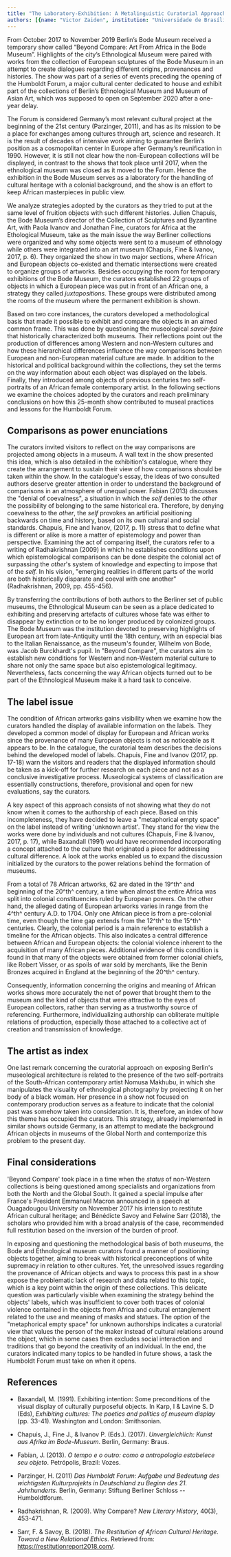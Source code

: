 ```yaml
---
title: "The Laboratory-Exhibition: A Metalinguistic Curatorial Approach to Discuss the Future of Berlin’s Ethnological Collections"
authors: [{name: "Victor Zaiden", institution: "Universidade de Brasília – Brasília, Brazil"}, {name: "Ana Avelar", institution: "Universidade de Brasília – Brasília, Brazil"}]
---
```


From October 2017 to November 2019 Berlin’s Bode Museum received a temporary show called “Beyond Compare: Art From Africa in the Bode Museum”. Highlights of the city’s Ethnological Museum were paired with works from the collection of European sculptures of the Bode Museum in an attempt to create dialogues regarding different origins, provenances and histories. The show was part of a series of events preceding the opening of the Humboldt Forum, a major cultural center dedicated to house and exhibit part of the collections of Berlin’s Ethnological Museum and Museum of Asian Art, which was supposed to open on September 2020 after a one-year delay.

The Forum is considered Germany’s most relevant cultural project at the beginning of the 21st century (Parzinger, 2011), and has as its mission to be a place for exchanges among cultures through art, science and research. It is the result of decades of intensive work aiming to guarantee Berlin’s position as a cosmopolitan center in Europe after Germany’s reunification in 1990. However, it is still not clear how the non-European collections will be displayed, in contrast to the shows that took place until 2017, when the ethnological museum was closed as it moved to the Forum. Hence the exhibition in the Bode Museum serves as a laboratory for the handling of cultural heritage with a colonial background, and the show is an effort to keep African masterpieces in public view.

We analyze strategies adopted by the curators as they tried to put at the same level of fruition objects with such different histories. Julien Chapuis, the Bode Museum’s director of the Collection of Sculptures and Byzantine Art, with Paola Ivanov and Jonathan Fine, curators for Africa at the Ethological Museum, take as the main issue the way Berliner collections were organized and why some objects were sent to a museum of ethnology while others were integrated into an art museum (Chapuis, Fine & Ivanov, 2017, p. 6). They organized the show in two major sections, where African and European objects co-existed and thematic intersections were created to organize groups of artworks. Besides occupying the room for temporary exhibitions of the Bode Museum, the curators established 22 groups of objects in which a European piece was put in front of an African one, a strategy they called *juxtapositions*. These groups were distributed among the rooms of the museum where the permanent exhibition is shown.

Based on two core instances, the curators developed a methodological basis that made it possible to exhibit and compare the objects in an aimed common frame. This was done by questioning the museological *savoir-faire* that historically characterized both museums. Their reflections point out the production of differences among Western and non-Western cultures and how these hierarchical differences influence the way comparisons between European and non-European material culture are made. In addition to the historical and political background within the collections, they set the terms on the way information about each object was displayed on the labels. Finally, they introduced among objects of previous centuries two self-portraits of an African female contemporary artist. In the following sections we examine the choices adopted by the curators and reach preliminary conclusions on how this 25-month show contributed to museal practices and lessons for the Humboldt Forum.

## Comparisons as power enunciations

The curators invited visitors to reflect on the way comparisons are
projected among objects in a museum. A wall text in the show presented
this idea, which is also detailed in the exhibition's catalogue, where
they create the arrangement to sustain their view of how comparisons
should be taken within the show. In the catalogue's essay, the ideas of
two consulted authors deserve greater attention in order to understand
the background of comparisons in an atmosphere of unequal power. Fabian
(2013) discusses the "denial of coevalness", a situation in which the
*self* denies to the *other* the possibility of belonging to the same
historical era. Therefore, by denying coevalness to the *other*, the
*self* provokes an artificial positioning backwards on time and history,
based on its own cultural and social standards. Chapuis, Fine and
Ivanov, (2017, p. 11) stress that to define what is different or alike
is more a matter of epistemology and power than perspective. Examining
the act of comparing itself, the curators refer to a writing of
Radhakrishnan (2009) in which he establishes conditions upon which
epistemological comparisons can be done despite the colonial act of
surpassing the *other*'s system of knowledge and expecting to impose
that of the *self.* In his vision, "emerging realities in different
parts of the world are both historically disparate and coeval with one
another" (Radhakrishnan, 2009, pp. 455-456).

By transferring the contributions of both authors to the Berliner set of
public museums, the Ethnological Museum can be seen as a place dedicated
to exhibiting and preserving artefacts of cultures whose fate was either
to disappear by extinction or to be no longer produced by colonized
groups. The Bode Museum was the institution devoted to preserving
highlights of European art from late-Antiquity until the 18th century,
with an especial bias to the Italian Renaissance, as the museum's
founder, Wilhelm von Bode, was Jacob Burckhardt's pupil. In "Beyond
Compare", the curators aim to establish new conditions for Western and
non-Western material culture to share not only the same space but also
epistemological legitimacy. Nevertheless, facts concerning the way
African objects turned out to be part of the Ethnological Museum make it
a hard task to conceive.

## The label issue

The condition of African artworks gains visibility when we examine how
the curators handled the display of available information on the labels.
They developed a common model of display for European and African works
since the provenance of many European objects is not as noticeable as it
appears to be. In the catalogue, the curatorial team describes the
decisions behind the developed model of labels. Chapuis, Fine and Ivanov
(2017, pp. 17-18) warn the visitors and readers that the displayed
information should be taken as a kick-off for further research on each
piece and not as a conclusive investigative process. Museological
systems of classification are essentially constructions, therefore,
provisional and open for new evaluations, say the curators.

A key aspect of this approach consists of not showing what they do not
know when it comes to the authorship of each piece. Based on this
incompleteness, they have decided to leave a "metaphorical empty space"
on the label instead of writing 'unknown artist'. They stand for the
view the works were done by individuals and not cultures (Chapuis, Fine
& Ivanov, 2017, p. 17), while Baxandall (1991) would have recommended
incorporating a concept attached to the culture that originated a piece
for addressing cultural difference. A look at the works enabled us to
expand the discussion initialized by the curators to the power relations
behind the formation of museums.

From a total of 78 African artworks, 62 are dated in the 19^th^ and
beginning of the 20^th^ century, a time when almost the entire Africa
was split into colonial constituencies ruled by European powers. On the
other hand, the alleged dating of European artworks varies in range from
the 4^th^ century A.D. to 1704. Only one African piece is from a
pre-colonial time, even though the time gap extends from the 12^th^ to
the 15^th^ centuries. Clearly, the colonial period is a main reference
to establish a timeline for the African objects. This also indicates a
central difference between African and European objects: the colonial
violence inherent to the acquisition of many African pieces. Additional
evidence of this condition is found in that many of the objects were
obtained from former colonial chiefs, like Robert Visser, or as spoils
of war sold by merchants, like the Benin Bronzes acquired in England at
the beginning of the 20^th^ century.

Consequently, information concerning the origins and meaning of African
works shows more accurately the net of power that brought them to the
museum and the kind of objects that were attractive to the eyes of
European collectors, rather than serving as a trustworthy source of
referencing. Furthermore, individualizing authorship can obliterate
multiple relations of production, especially those attached to a
collective act of creation and transmission of knowledge.

## The artist as index

One last remark concerning the curatorial approach on exposing Berlin's
museological architecture is related to the presence of the two
self-portraits of the South-African contemporary artist Nomusa Makhubu,
in which she manipulates the visuality of ethnological photography by
projecting it on her body of a black woman. Her presence in a show not
focused on contemporary production serves as a feature to indicate that
the colonial past was somehow taken into consideration. It is,
therefore, an index of how this theme has occupied the curators. This
strategy, already implemented in similar shows outside Germany, is an
attempt to mediate the background African objects in museums of the
Global North and contemporize this problem to the present day.

## Final considerations

'Beyond Compare' took place in a time when the *status* of non-Western
collections is being questioned among specialists and organizations from
both the North and the Global South. It gained a special impulse after
France's President Emmanuel Macron announced in a speech at Ouagadougou
University on November 2017 his intension to restitute African cultural
heritage; and Bénédicte Savoy and Felwine Sarr (2018), the scholars who
provided him with a broad analysis of the case, recommended full
restitution based on the inversion of the burden of proof.

In exposing and questioning the methodological basis of both museums,
the Bode and Ethnological museum curators found a manner of positioning
objects together, aiming to break with historical preconceptions of
white supremacy in relation to other cultures. Yet, the unresolved
issues regarding the provenance of African objects and ways to process
this past in a show expose the problematic lack of research and data
related to this topic, which is a key point within the origin of these
collections. This delicate question was particularly visible when
examining the strategy behind the objects' labels, which was
insufficient to cover both traces of colonial violence contained in the
objects from Africa and cultural entanglement related to the use and
meaning of masks and statues. The option of the "metaphorical empty
space" for unknown authorships indicates a curatorial view that values
the person of the maker instead of cultural relations around the object,
which in some cases then excludes social interaction and traditions that
go beyond the creativity of an individual. In the end, the curators
indicated many topics to be handled in future shows, a task the Humboldt
Forum must take on when it opens.

## References

- Baxandall, M. (1991). Exhibiting intention: Some preconditions of the
  visual display of culturally purposeful objects. In Karp, I & Lavine
  S. D (Eds), *Exhibiting cultures: The poetics and politics of museum
  display* (pp. 33-41). Washington and London: Smithsonian.
- Chapuis, J., Fine J., & Ivanov P. (Eds.). (2017). *Unvergleichlich:
  Kunst aus Afrika im Bode-Museum*. Berlin, Germany: Braus.

- Fabian, J. (2013). *O tempo e o outro: como a antropologia estabelece
  seu objeto*. Petrópolis, Brazil: Vozes.

- Parzinger, H. (2011) *Das Humboldt Forum: Aufgabe und Bedeutung des
  wichtigsten Kulturprojekts in Deutschland zu Beginn des 21.
  Jahrhunderts*. Berlin, Germany: Stiftung Berliner Schloss --
  Humboldtforum.

- Radhakrishnan, R. (2009). Why Compare? *New Literary History*, 40(3),
  453-471.

- Sarr, F. & Savoy, B. (2018). *The Restitution of African Cultural
  Heritage. Toward a New Relational Ethics*. Retrieved from:
  https://restitutionreport2018.com/.
